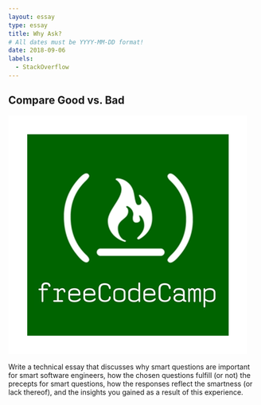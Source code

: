 ```yaml
---
layout: essay
type: essay
title: Why Ask?
# All dates must be YYYY-MM-DD format!
date: 2018-09-06
labels:
  - StackOverflow
---
```




## Compare Good vs. Bad

<img class="ui small right floated rounded image" src="../images/FCC.jpeg">


Write a technical essay that discusses why smart questions are important for smart software engineers, how the chosen questions fulfill (or not) the precepts for smart questions, how the responses reflect the smartness (or lack thereof), and the insights you gained as a result of this experience.



